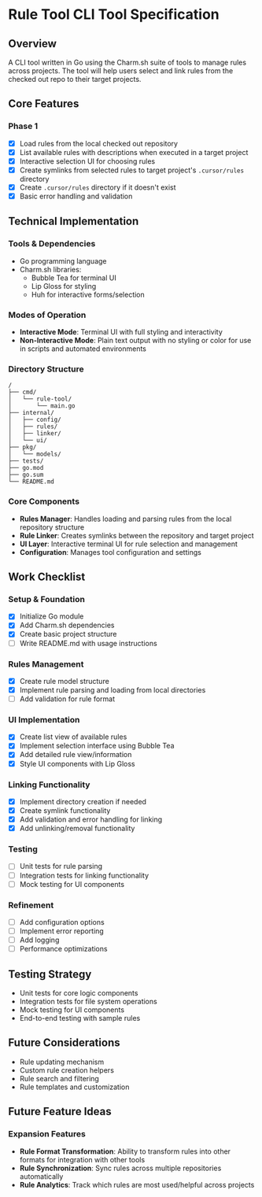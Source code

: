 # Rule Tool CLI Tool Specification

## Overview

A CLI tool written in Go using the Charm.sh suite of tools to manage rules across projects. The tool will help users select and link rules from the checked out repo to their target projects.

## Core Features

### Phase 1

- [x] Load rules from the local checked out repository
- [x] List available rules with descriptions when executed in a target project
- [x] Interactive selection UI for choosing rules
- [x] Create symlinks from selected rules to target project's `.cursor/rules` directory
- [x] Create `.cursor/rules` directory if it doesn't exist
- [x] Basic error handling and validation

## Technical Implementation

### Tools & Dependencies

- Go programming language
- Charm.sh libraries:
  - Bubble Tea for terminal UI
  - Lip Gloss for styling
  - Huh for interactive forms/selection

### Modes of Operation

- **Interactive Mode**: Terminal UI with full styling and interactivity
- **Non-Interactive Mode**: Plain text output with no styling or color for use in scripts and automated environments

### Directory Structure

```
/
├── cmd/
│   └── rule-tool/
│       └── main.go
├── internal/
│   ├── config/
│   ├── rules/
│   ├── linker/
│   └── ui/
├── pkg/
│   └── models/
├── tests/
├── go.mod
├── go.sum
└── README.md
```

### Core Components

- **Rules Manager**: Handles loading and parsing rules from the local repository structure
- **Rule Linker**: Creates symlinks between the repository and target project
- **UI Layer**: Interactive terminal UI for rule selection and management
- **Configuration**: Manages tool configuration and settings

## Work Checklist

### Setup & Foundation

- [x] Initialize Go module
- [x] Add Charm.sh dependencies
- [x] Create basic project structure
- [ ] Write README.md with usage instructions

### Rules Management

- [x] Create rule model structure
- [x] Implement rule parsing and loading from local directories
- [ ] Add validation for rule format

### UI Implementation

- [x] Create list view of available rules
- [x] Implement selection interface using Bubble Tea
- [x] Add detailed rule view/information
- [x] Style UI components with Lip Gloss

### Linking Functionality

- [x] Implement directory creation if needed
- [x] Create symlink functionality
- [x] Add validation and error handling for linking
- [x] Add unlinking/removal functionality

### Testing

- [ ] Unit tests for rule parsing
- [ ] Integration tests for linking functionality
- [ ] Mock testing for UI components

### Refinement

- [ ] Add configuration options
- [ ] Implement error reporting
- [ ] Add logging
- [ ] Performance optimizations

## Testing Strategy

- Unit tests for core logic components
- Integration tests for file system operations
- Mock testing for UI components
- End-to-end testing with sample rules

## Future Considerations

- Rule updating mechanism
- Custom rule creation helpers
- Rule search and filtering
- Rule templates and customization

## Future Feature Ideas

### Expansion Features

- **Rule Format Transformation**: Ability to transform rules into other formats for integration with other tools
- **Rule Synchronization**: Sync rules across multiple repositories automatically
- **Rule Analytics**: Track which rules are most used/helpful across projects
